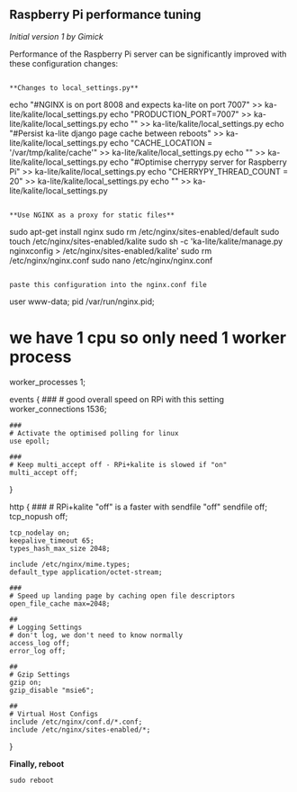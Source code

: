 ## Raspberry Pi performance tuning

*Initial version 1 by Gimick*

Performance of the Raspberry Pi server can be significantly improved with these configuration changes:

```

**Changes to local_settings.py**

```
echo "#NGINX is on port 8008 and expects ka-lite on port 7007" >> ka-lite/kalite/local_settings.py
echo "PRODUCTION_PORT=7007" >> ka-lite/kalite/local_settings.py
echo "" >> ka-lite/kalite/local_settings.py
echo "#Persist ka-lite django page cache between reboots" >> ka-lite/kalite/local_settings.py
echo "CACHE_LOCATION = '/var/tmp/kalite/cache'" >> ka-lite/kalite/local_settings.py
echo "" >> ka-lite/kalite/local_settings.py
echo "#Optimise cherrypy server for Raspberry Pi" >> ka-lite/kalite/local_settings.py
echo "CHERRYPY_THREAD_COUNT = 20" >> ka-lite/kalite/local_settings.py
echo "" >> ka-lite/kalite/local_settings.py

```

**Use NGINX as a proxy for static files**

```

sudo apt-get install nginx
sudo rm /etc/nginx/sites-enabled/default
sudo touch /etc/nginx/sites-enabled/kalite
sudo sh -c 'ka-lite/kalite/manage.py nginxconfig > /etc/nginx/sites-enabled/kalite'
sudo rm /etc/nginx/nginx.conf
sudo nano /etc/nginx/nginx.conf 

```

paste this configuration into the nginx.conf file

```
user www-data;
pid /var/run/nginx.pid;

###
# we have 1 cpu so only need 1 worker process
worker_processes 1;

events {
	###
	# good overall speed on RPi with this setting
	worker_connections 1536;

	###
	# Activate the optimised polling for linux 
	use epoll;

	###
	# Keep multi_accept off - RPi+kalite is slowed if "on"
	multi_accept off;
}

http {
	###
	# RPi+kalite "off" is a faster with sendfile "off"
	sendfile off;
	tcp_nopush off;
	
	tcp_nodelay on;
	keepalive_timeout 65;
	types_hash_max_size 2048;

	include /etc/nginx/mime.types;
	default_type application/octet-stream;
	
	###
	# Speed up landing page by caching open file descriptors
	open_file_cache max=2048;
        
	##
	# Logging Settings
	# don't log, we don't need to know normally
	access_log off;
	error_log off;

	##
	# Gzip Settings
	gzip on;
	gzip_disable "msie6";

	##
	# Virtual Host Configs
	include /etc/nginx/conf.d/*.conf;
	include /etc/nginx/sites-enabled/*;
}



**Finally, reboot**

```
sudo reboot

```
